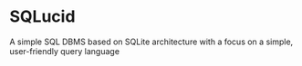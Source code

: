 # SQLucid

A simple SQL DBMS based on SQLite architecture with a focus on a simple, user-friendly query language
